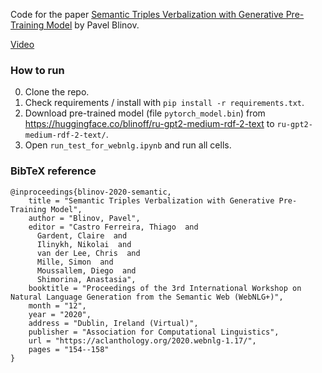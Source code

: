 Code for the paper [Semantic Triples Verbalization with Generative Pre-Training Model](https://aclanthology.org/2020.webnlg-1.17.pdf) by Pavel Blinov.

[Video](https://youtu.be/CR0SjX2fnHo)

### How to run
0. Clone the repo.
1. Check requirements / install with `pip install -r requirements.txt`.
2. Download pre-trained model (file `pytorch_model.bin`) from https://huggingface.co/blinoff/ru-gpt2-medium-rdf-2-text to `ru-gpt2-medium-rdf-2-text/`.
3. Open `run_test_for_webnlg.ipynb` and run all cells.

### BibTeX reference
```
@inproceedings{blinov-2020-semantic,
    title = "Semantic Triples Verbalization with Generative Pre-Training Model",
    author = "Blinov, Pavel",
    editor = "Castro Ferreira, Thiago  and
      Gardent, Claire  and
      Ilinykh, Nikolai  and
      van der Lee, Chris  and
      Mille, Simon  and
      Moussallem, Diego  and
      Shimorina, Anastasia",
    booktitle = "Proceedings of the 3rd International Workshop on Natural Language Generation from the Semantic Web (WebNLG+)",
    month = "12",
    year = "2020",
    address = "Dublin, Ireland (Virtual)",
    publisher = "Association for Computational Linguistics",
    url = "https://aclanthology.org/2020.webnlg-1.17/",
    pages = "154--158"
}
```
